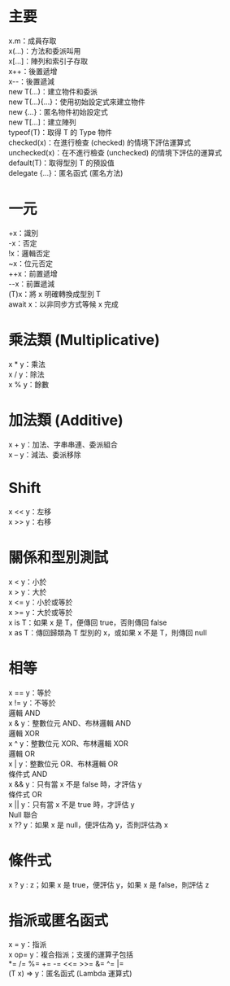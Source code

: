 # 主要
x.m：成員存取  
x(...)：方法和委派叫用  
x[...]：陣列和索引子存取  
x++：後置遞增  
x--：後置遞減  
new T(...)：建立物件和委派  
new T(...){...}：使用初始設定式來建立物件    
new {...}：匿名物件初始設定式  
new T[...]：建立陣列  
typeof(T)：取得 T 的 Type 物件  
checked(x)：在進行檢查 (checked) 的情境下評估運算式  
unchecked(x)：在不進行檢查 (unchecked) 的情境下評估的運算式  
default(T)：取得型別 T 的預設值  
delegate {...}：匿名函式 (匿名方法)  
# 一元
+x：識別  
-x：否定  
!x：邏輯否定  
~x：位元否定  
++x：前置遞增  
--x：前置遞減  
(T)x：將 x 明確轉換成型別 T  
await x：以非同步方式等候 x 完成  
# 乘法類 (Multiplicative)
x * y：乘法  
x / y：除法  
x % y：餘數  
# 加法類 (Additive)
x + y：加法、字串串連、委派組合  
x – y：減法、委派移除  
# Shift
x << y：左移  
x >> y：右移  
# 關係和型別測試
x < y：小於  
x > y：大於  
x <= y：小於或等於  
x >= y：大於或等於  
x is T：如果 x 是 T，便傳回 true，否則傳回 false  
x as T：傳回歸類為 T 型別的 x，或如果 x 不是 T，則傳回 null  
# 相等
x == y：等於  
x != y：不等於  
邏輯 AND  
x & y：整數位元 AND、布林邏輯 AND  
邏輯 XOR  
x ^ y：整數位元 XOR、布林邏輯 XOR  
邏輯 OR  
x | y：整數位元 OR、布林邏輯 OR  
條件式 AND  
x && y：只有當 x 不是 false 時，才評估 y  
條件式 OR  
x || y：只有當 x 不是 true 時，才評估 y  
Null 聯合  
x ?? y：如果 x 是 null，便評估為 y，否則評估為 x  
# 條件式
x ? y : z；如果 x 是 true，便評估 y，如果 x 是 false，則評估 z  
# 指派或匿名函式
x = y：指派  
x op= y：複合指派；支援的運算子包括  
*= /= %= += -= <<= >>= &= ^= |=  
(T x) => y：匿名函式 (Lambda 運算式)  
